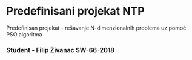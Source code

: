 # Predefinisani projekat NTP

Predefinisan projekat - rešavanje N-dimenzionalnih problema uz pomoć PSO algoritma

### Student - Filip Živanac SW-66-2018
